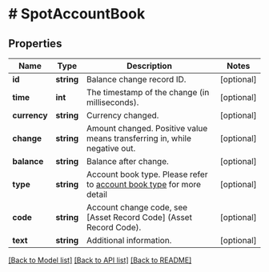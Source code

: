 # # SpotAccountBook

## Properties

Name | Type | Description | Notes
------------ | ------------- | ------------- | -------------
**id** | **string** | Balance change record ID. | [optional] 
**time** | **int** | The timestamp of the change (in milliseconds). | [optional] 
**currency** | **string** | Currency changed. | [optional] 
**change** | **string** | Amount changed. Positive value means transferring in, while negative out. | [optional] 
**balance** | **string** | Balance after change. | [optional] 
**type** | **string** | Account book type. Please refer to [account book type](#accountbook-type) for more detail | [optional] 
**code** | **string** | Account change code, see [Asset Record Code] (Asset Record Code). | [optional] 
**text** | **string** | Additional information. | [optional] 

[[Back to Model list]](../../README.md#documentation-for-models) [[Back to API list]](../../README.md#documentation-for-api-endpoints) [[Back to README]](../../README.md)
